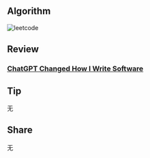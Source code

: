## Algorithm

![leetcode](https://file.notion.so/f/s/e89f9143-c912-4c2f-bd1c-a1f8f2396b77/Untitled.png?id=c01fe572-564f-4549-a3e1-9f4b3050a28a&table=block&spaceId=8245be63-084e-4231-9b7f-5a28286bec7b&expirationTimestamp=1685968044143&signature=WOpcLh3q2FOro8dE-PksZ1ZTa4VEyC-vMjYpMIUbS1g&downloadName=Untitled.png)

## Review

### **[ChatGPT Changed How I Write Software](https://betterprogramming.pub/chatgpt-changed-how-i-write-software-23a2173eecae)**

## Tip

无

## Share

无